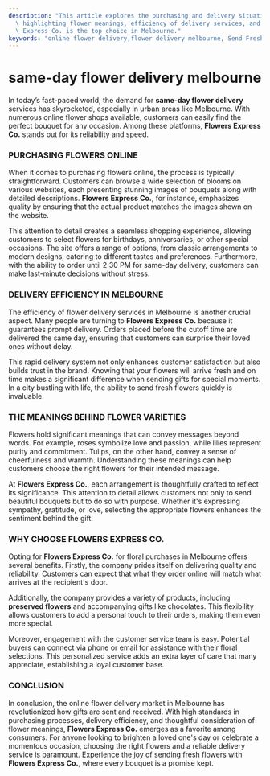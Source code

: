 ```yaml
---
description: "This article explores the purchasing and delivery situation of online flower shops,\
  \ highlighting flower meanings, efficiency of delivery services, and why Flowers\
  \ Express Co. is the top choice in Melbourne."
keywords: "online flower delivery,flower delivery melbourne, Send Fresh Flowers in Melbourne,flowersexpressco"
---
```

# same-day flower delivery melbourne

In today’s fast-paced world, the demand for **same-day flower delivery** services has skyrocketed, especially in urban areas like Melbourne. With numerous online flower shops available, customers can easily find the perfect bouquet for any occasion. Among these platforms, **Flowers Express Co.** stands out for its reliability and speed.

### PURCHASING FLOWERS ONLINE

When it comes to purchasing flowers online, the process is typically straightforward. Customers can browse a wide selection of blooms on various websites, each presenting stunning images of bouquets along with detailed descriptions. **Flowers Express Co.**, for instance, emphasizes quality by ensuring that the actual product matches the images shown on the website. 

This attention to detail creates a seamless shopping experience, allowing customers to select flowers for birthdays, anniversaries, or other special occasions. The site offers a range of options, from classic arrangements to modern designs, catering to different tastes and preferences. Furthermore, with the ability to order until 2:30 PM for same-day delivery, customers can make last-minute decisions without stress.

### DELIVERY EFFICIENCY IN MELBOURNE

The efficiency of flower delivery services in Melbourne is another crucial aspect. Many people are turning to **Flowers Express Co.** because it guarantees prompt delivery. Orders placed before the cutoff time are delivered the same day, ensuring that customers can surprise their loved ones without delay. 

This rapid delivery system not only enhances customer satisfaction but also builds trust in the brand. Knowing that your flowers will arrive fresh and on time makes a significant difference when sending gifts for special moments. In a city bustling with life, the ability to send fresh flowers quickly is invaluable.

### THE MEANINGS BEHIND FLOWER VARIETIES

Flowers hold significant meanings that can convey messages beyond words. For example, roses symbolize love and passion, while lilies represent purity and commitment. Tulips, on the other hand, convey a sense of cheerfulness and warmth. Understanding these meanings can help customers choose the right flowers for their intended message.

At **Flowers Express Co.**, each arrangement is thoughtfully crafted to reflect its significance. This attention to detail allows customers not only to send beautiful bouquets but to do so with purpose. Whether it's expressing sympathy, gratitude, or love, selecting the appropriate flowers enhances the sentiment behind the gift.

### WHY CHOOSE FLOWERS EXPRESS CO.

Opting for **Flowers Express Co.** for floral purchases in Melbourne offers several benefits. Firstly, the company prides itself on delivering quality and reliability. Customers can expect that what they order online will match what arrives at the recipient's door.

Additionally, the company provides a variety of products, including **preserved flowers** and accompanying gifts like chocolates. This flexibility allows customers to add a personal touch to their orders, making them even more special. 

Moreover, engagement with the customer service team is easy. Potential buyers can connect via phone or email for assistance with their floral selections. This personalized service adds an extra layer of care that many appreciate, establishing a loyal customer base.

### CONCLUSION

In conclusion, the online flower delivery market in Melbourne has revolutionized how gifts are sent and received. With high standards in purchasing processes, delivery efficiency, and thoughtful consideration of flower meanings, **Flowers Express Co.** emerges as a favorite among consumers. For anyone looking to brighten a loved one's day or celebrate a momentous occasion, choosing the right flowers and a reliable delivery service is paramount. Experience the joy of sending fresh flowers with **Flowers Express Co.**, where every bouquet is a promise kept.
